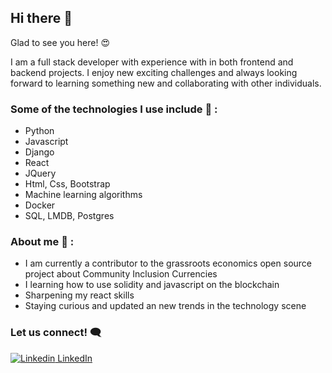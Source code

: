 ## Hi there 👋

Glad to see you here! 😍

I am a full stack developer with experience with in both frontend and backend projects. I enjoy new exciting challenges and always looking forward to learning something new and collaborating with other individuals.

### Some of the technologies I use include :mechanical_arm: : 
* Python
* Javascript
* Django
* React
* JQuery
* Html, Css, Bootstrap
* Machine learning algorithms
* Docker
* SQL, LMDB, Postgres

### About me :eyes: :
* I am currently a contributor to the grassroots economics open source project about Community Inclusion Currencies
* I learning how to use solidity and javascript on the blockchain
* Sharpening my react skills
* Staying curious and updated an new trends in the technology scene

### Let us connect! :left_speech_bubble:

[![Linkedin](https://i.stack.imgur.com/gVE0j.png) LinkedIn](https://www.linkedin.com/in/idaapayo/)
&nbsp;


<!--
**Idaapayo/Idaapayo** is a ✨ _special_ ✨ repository because its `README.md` (this file) appears on your GitHub profile.

Here are some ideas to get you started:

- 🔭 I’m currently working on ...
- 🌱 I’m currently learning ...
- 👯 I’m looking to collaborate on ...
- 🤔 I’m looking for help with ...
- 💬 Ask me about ...
- 📫 How to reach me: ...
- 😄 Pronouns: ...
- ⚡ Fun fact: ...
-->
